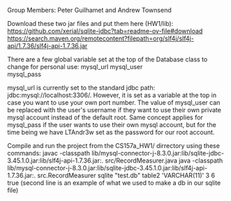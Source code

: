 Group Members: Peter Guilhamet and Andrew Townsend

Download these two jar files and put them here (HW1/lib):
https://github.com/xerial/sqlite-jdbc?tab=readme-ov-file#download
https://search.maven.org/remotecontent?filepath=org/slf4j/slf4j-api/1.7.36/slf4j-api-1.7.36.jar


There are a few global variable set at the top of the Database class to change for personal use:
    mysql_url
    mysql_user       
    mysql_pass                       
    
mysql_url is currently set to the standard jdbc path: jdbc:mysql://localhost:3306/. However, it is set as a variable at the top in case you want to use your own port number.
The value of mysql_user can be replaced with the user's username if they want to use their own private mysql account instead of the default root.
Same concept applies for mysql_pass if the user wants to use their own mysql account, but for the time being we have LTAndr3w set as the password for our root account. 


Compile and run the project from the CS157a_HW1/ dirrectory using these commands:
javac -classpath lib/mysql-connector-j-8.3.0.jar:lib/sqlite-jdbc-3.45.1.0.jar:lib/slf4j-api-1.7.36.jar:. src/RecordMeasurer.java
java -classpath lib/mysql-connector-j-8.3.0.jar:lib/sqlite-jdbc-3.45.1.0.jar:lib/slf4j-api-1.7.36.jar:. src.RecordMeasurer sqlite "test.db" table2 'VARCHAR(11)' 3 6 true
(second line is an example of what we used to make a db in our sqlite file)



